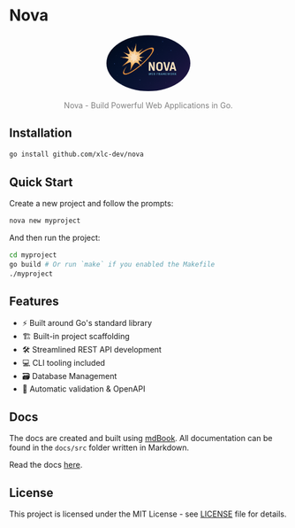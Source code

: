 # Nova

<p align="center">
  <img src="./docs/nova.png" width="30%" style="border-radius: 50%">
</p>

<p align="center" style="color: gray">
  Nova - Build Powerful Web Applications in Go.
</p>

## Installation

```sh
go install github.com/xlc-dev/nova
```

## Quick Start

Create a new project and follow the prompts:
```sh
nova new myproject
```

And then run the project:
```sh
cd myproject
go build # Or run `make` if you enabled the Makefile
./myproject
```

## Features

- ⚡ Built around Go's standard library
- 🏗 Built-in project scaffolding
- 🛠️ Streamlined REST API development
- 💻 CLI tooling included
- 🗃 Database Management
- 🚧 Automatic validation & OpenAPI

## Docs

The docs are created and built using [mdBook](https://github.com/rust-lang/mdBook). All documentation can be found in the `docs/src` folder written in Markdown.

Read the docs [here](https://xlc-dev.github.io/nova/book).

## License

This project is licensed under the MIT License - see [LICENSE](./LICENSE) file for details.
